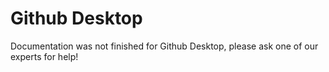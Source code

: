 # Github Desktop

Documentation was not finished for Github Desktop, please ask one of our experts for help!
